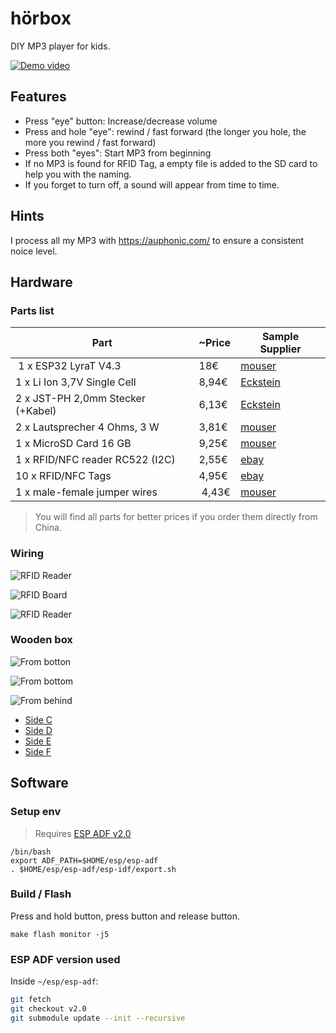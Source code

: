 # hörbox

DIY MP3 player for kids.

[![Demo video](./doc/demo.png)](https://youtu.be/Yf6WE-lvUVw)

## Features

* Press "eye" button: Increase/decrease volume
* Press and hole "eye": rewind / fast forward (the longer you hole, the more you rewind / fast forward)
* Press both "eyes": Start MP3 from beginning
* If no MP3 is found for RFID Tag, a empty file is added to the SD card to help you with the naming.
* If you forget to turn off, a sound will appear from time to time.

## Hints

I process all my MP3 with https://auphonic.com/ to ensure a consistent noice level.

## Hardware

### Parts list

| Part                              | ~Price | Sample Supplier |
| --------------------------------- | ------ | --------------- |
| 1 x ESP32 LyraT V4.3              | 18€    | [mouser](https://www.mouser.de/ProductDetail/Espressif-Systems/ESP32-LyraT?qs=MLItCLRbWsxPzPCja546ZA%3D%3D) |
| 1 x Li Ion 3,7V Single Cell       | 8,94€  | [Eckstein](https://eckstein-shop.de/LiPo-Akku-Lithium-Ion-Polymer-Batterie-37V-2500mAh-JST-PH-Connector) |
| 2 x JST-PH 2,0mm Stecker (+Kabel) | 6,13€  | [Eckstein](https://eckstein-shop.de/JST-PH-20mm-Stecker-Draht-mit-JST-PH-Buchse-Kit-20-Paare-2-Pin) |
| 2 x Lautsprecher 4 Ohms, 3 W      | 3,81€  | [mouser](https://www.mouser.de/ProductDetail/PUI-Audio/AS07104PO-R?qs=sGAEpiMZZMuTkJYgZlQcSbW9ML0uaZ6LpGpDDijgikQ%3D) |
| 1 x MicroSD Card 16 GB            | 9,25€  | [mouser](https://www.mouser.de/ProductDetail/SanDisk/SDSDQAB-016G?qs=sGAEpiMZZMtyMAXUUxCBE9Ul6KnuQP9qFKjsXIXONRD3eiWF76rYPA%3D%3D) |
| 1 x RFID/NFC reader RC522 (I2C)   | 2,55€  | [ebay](https://www.ebay.de/itm/13-56MHz-I2C-SPI-Interface-IC-RC522-RFID-Read-Write-Card-Module-IC-Keychain/153189301847) |
| 10 x RFID/NFC Tags                | 4,95€  | [ebay](https://www.ebay.de/itm/10-Stuck-NFC-Tags-Sticker-13-56MHz-Ntag213-rund-25mm-ISO14443A-NTAG-213/123385943615?hash=item1cba60163f:g:PHIAAOSwxORdrI~e) |
| 1 x male-female jumper wires      | 4,43€  | [mouser](https://www.mouser.de/ProductDetail/BusBoard-Prototype-Systems/ZW-MF-10?qs=sGAEpiMZZMvh1pRuiUVjFQYodzHG%2F8cVnmC7Fx2tpUfKBfCMTbIqCA%3D%3D) |

> You will find all parts for better prices if you order them directly from China. 

### Wiring

![RFID Reader](./doc/wiring-rfid-reader.jpg)

![RFID Board](./doc/wiring-rfid-board.jpg)

![RFID Reader](./doc/wiring-eyes.jpg)

### Wooden box

![From botton](./doc/box-from-bottom.png)

![From bottom](./doc/box-from-top.png)

![From behind](./doc/box-from-behind.png)

* [Side C](./doc/box-c.pdf)
* [Side D](./doc/box-d.pdf)
* [Side E](./doc/box-e.pdf)
* [Side F](./doc/box-f.pdf)

## Software 

### Setup env

> Requires [ESP ADF v2.0](https://docs.espressif.com/projects/esp-adf/en/v2.0/get-started/index.html)

```
/bin/bash
export ADF_PATH=$HOME/esp/esp-adf
. $HOME/esp/esp-adf/esp-idf/export.sh
```

### Build / Flash

Press and hold <Boot> button, press <Reset> button and release <Boot> button.

```
make flash monitor -j5
```

### ESP ADF version used

Inside `~/esp/esp-adf`:

```bash
git fetch
git checkout v2.0
git submodule update --init --recursive
```
